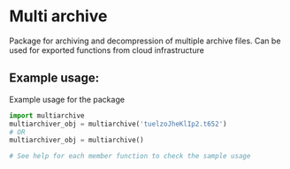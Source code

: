 # Multi archive

Package for archiving and decompression of multiple archive files. Can be used for exported functions from cloud infrastructure

## Example usage:

Example usage for the package

```python
import multiarchive
multiarchiver_obj = multiarchive('tuelzoJheKlIp2.t652')
# OR
multiarchiver_obj = multiarchive()

# See help for each member function to check the sample usage
```